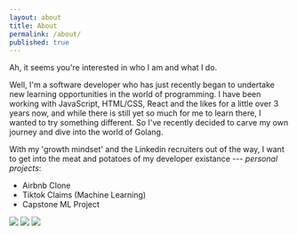 ```yaml
---
layout: about
title: About
permalink: /about/
published: true
---
```


Ah, it seems you're interested in who I am and what I do. 

Well, I'm a software developer who has just recently began to undertake new learning opportunities in the world of programming. I have been working with JavaScript, HTML/CSS, React and the likes for a little over 3 years now, and while there is still yet so much for me to learn there, I wanted to try something different. So I've recently decided to carve my own journey and dive into the world of Golang.

With my 'growth mindset' and the Linkedin recruiters out of the way, I want to get into the meat and potatoes of my developer existance --- *personal projects*:

* Airbnb Clone
* Tiktok Claims (Machine Learning)
* Capstone ML Project


[![](https://img.shields.io/badge/linkedin-%230077B5.svg?&style=for-the-badge&logo=linkedin&logoColor=white)](https://www.linkedin.com/in/anirudhduggal/)
[![](https://img.shields.io/badge/Gmail-D14836?style=for-the-badge&logo=gmail&logoColor=white)](mailto:anirudh.duggal.ad.ad@gmail.com)
[![](https://img.shields.io/badge/Github-black?style=for-the-badge&logo=github&logoColor=%23ffffff
)](https://github.com/AniswagMC)

[1]: {{site.url}}/assets/01-Anirudh_Duggal_SWE.pdf